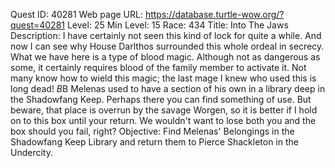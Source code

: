 Quest ID: 40281
Web page URL: https://database.turtle-wow.org/?quest=40281
Level: 25
Min Level: 15
Race: 434
Title: Into The Jaws
Description: I have certainly not seen this kind of lock for quite a while. And now I can see why House Darlthos surrounded this whole ordeal in secrecy. What we have here is a type of blood magic. Although not as dangerous as some, it certainly requires blood of the family member to activate it. Not many know how to wield this magic; the last mage I knew who used this is long dead! $B$B Melenas used to have a section of his own in a library deep in the Shadowfang Keep. Perhaps there you can find something of use. But beware, that place is overrun by the savage Worgen, so it is better if I hold on to this box until your return. We wouldn't want to lose both you and the box should you fail, right?
Objective: Find Melenas' Belongings in the Shadowfang Keep Library and return them to Pierce Shackleton in the Undercity.
